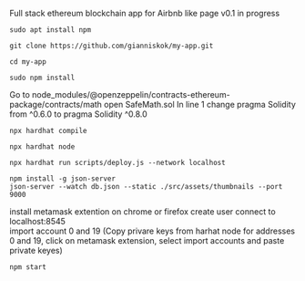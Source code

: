 Full stack ethereum blockchain app for Airbnb like page 
v0.1 in progress 

```shel
sudo apt install npm
```
```shel
git clone https://github.com/gianniskok/my-app.git
```
```shel
cd my-app
```
```shel
sudo npm install 
```
Go to node_modules/@openzeppelin/contracts-ethereum-package/contracts/math
 open SafeMath.sol 
 In line 1 change pragma Solidity from ^0.6.0 to pragma Solidity  ^0.8.0
```shel
npx hardhat compile
```
```shel
npx hardhat node
```
```shel
npx hardhat run scripts/deploy.js --network localhost
```
```shel
npm install -g json-server
json-server --watch db.json --static ./src/assets/thumbnails --port 9000
```

install metamask extention on chrome or firefox 
  create user 
  connect to localhost:8545  
  import account 0 and 19 (Copy privare keys from harhat node for addresses 0 and 19, click on metamask extension, select import accounts and paste private keyes)

```shel
npm start
```


